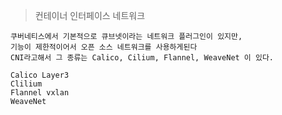 > 컨테이너 인터페이스 네트워크

```shell
쿠버네티스에서 기본적으로 큐브넷이라는 네트워크 플러그인이 있지만,
기능이 제한적이어서 오픈 소스 네트워크를 사용하게된다
CNI라고해서 그 종류는 Calico, Cilium, Flannel, WeaveNet 이 있다.

Calico Layer3
Clilium
Flannel vxlan
WeaveNet
```
